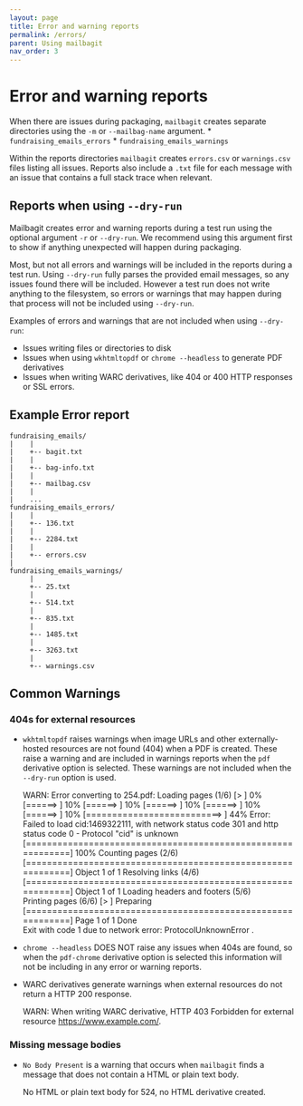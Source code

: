 ```yaml
---
layout: page
title: Error and warning reports
permalink: /errors/
parent: Using mailbagit
nav_order: 3
---
```


# Error and warning reports

When there are issues during packaging, `mailbagit` creates separate directories using the `-m` or `--mailbag-name` argument.
     * `fundraising_emails_errors`
     * `fundraising_emails_warnings`

Within the reports directories `mailbagit` creates `errors.csv` or `warnings.csv` files listing all issues. Reports also include a `.txt` file for each message with an issue that contains a full stack trace when relevant. 

## Reports when using `--dry-run`

Mailbagit creates error and warning reports during a test run using the optional argument `-r` or `--dry-run`. We recommend using this argument first to show if anything unexpected will happen during packaging.

Most, but not all errors and warnings will be included in the reports during a test run. Using `--dry-run` fully parses the provided email messages, so any issues found there will be included. However a test run does not write anything to the filesystem, so errors or warnings that may happen during that process will not be included using `--dry-run`.

Examples of errors and warnings that are not included when using `--dry-run`:

* Issues writing files or directories to disk
* Issues when using `wkhtmltopdf` or `chrome --headless` to generate PDF derivatives
* Issues when writing WARC derivatives, like 404 or 400 HTTP responses or SSL errors.

## Example Error report

    fundraising_emails/
    |    |
    |    +-- bagit.txt
    |    |
    |    +-- bag-info.txt
    |    |
    |    +-- mailbag.csv
    |    |
    |    ...
    fundraising_emails_errors/
    |    |
    |    +-- 136.txt
    |    |
    |    +-- 2284.txt
    |    |
    |    +-- errors.csv
    |     
    fundraising_emails_warnings/
         |
         +-- 25.txt
         |
         +-- 514.txt
         |
         +-- 835.txt
         |
         +-- 1485.txt
         |
         +-- 3263.txt
         |
         +-- warnings.csv


## Common Warnings

### 404s for external resources

* `wkhtmltopdf` raises warnings when image URLs and other externally-hosted resources are not found (404) when a PDF is created. These raise a warning and are included in warnings reports when the `pdf` derivative option is selected. These warnings are not included when the `--dry-run` option is used.

     WARN: Error converting to 254.pdf: Loading pages (1/6)
     [>                                                           ] 0%
     [======>                                                     ] 10%
     [======>                                                     ] 10%
     [======>                                                     ] 10%
     [======>                                                     ] 10%
     [======>                                                     ] 10%
     [==========================>                                 ] 44%
     Error: Failed to load cid:1469322111, with network status code 301 and http status code 0 - Protocol "cid" is unknown
     [============================================================] 100%
     Counting pages (2/6)                                               
     [============================================================] Object 1 of 1
     Resolving links (4/6)                                                       
     [============================================================] Object 1 of 1
     Loading headers and footers (5/6)                                           
     Printing pages (6/6)
     [>                                                           ] Preparing
     [============================================================] Page 1 of 1
     Done                                                                      
     Exit with code 1 due to network error: ProtocolUnknownError
     .

* `chrome --headless` DOES NOT raise any issues when 404s are found, so when the `pdf-chrome` derivative option is selected this information will not be including in any error or warning reports.

* WARC derivatives generate warnings when external resources do not return a HTTP 200 response.

	WARN: When writing WARC derivative, HTTP 403 Forbidden for external resource https://www.example.com/.

### Missing message bodies

* `No Body Present` is a warning that occurs when `mailbagit` finds a message that does not contain a HTML or plain text body.

	No HTML or plain text body for 524, no HTML derivative created.
